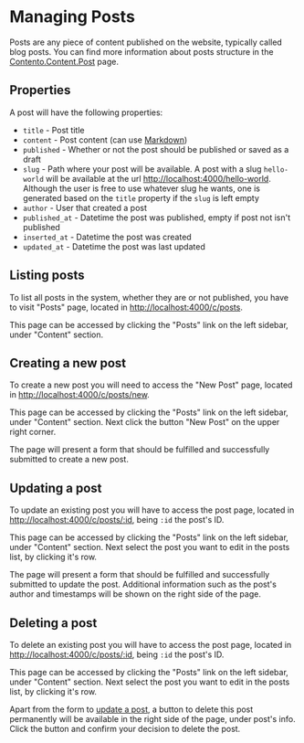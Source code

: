 # Managing Posts

Posts are any piece of content published on the website, typically called blog posts.
You can find more information about posts structure in the
[Contento.Content.Post](Contento.Content.Post.html) page.

## Properties

A post will have the following properties:

- `title` - Post title
- `content` - Post content (can use [Markdown](https://daringfireball.net/projects/markdown/))
- `published` - Whether or not the post should be published or saved as a draft
- `slug` - Path where your post will be available. A post with a
           slug `hello-world` will be available at the url
           [http://localhost:4000/hello-world](http://localhost:4000/hello-world). Although the user is free to
           use whatever slug he wants, one is generated based on the `title` property
           if the `slug` is left empty
- `author` - User that created a post
- `published_at` - Datetime the post was published, empty if post not isn't published
- `inserted_at` - Datetime the post was created
- `updated_at` - Datetime the post was last updated

## Listing posts

To list all posts in the system, whether they are or not published, you have
to visit "Posts" page, located in [http://localhost:4000/c/posts](http://localhost:4000/c/posts).

This page can be accessed by clicking the "Posts" link on the left sidebar,
under "Content" section.

## Creating a new post

To create a new post you will need to access the "New Post" page, located in
[http://localhost:4000/c/posts/new](http://localhost:4000/c/posts/new).

This page can be accessed by clicking the "Posts" link on the left
sidebar, under "Content" section. Next click the button "New Post" on the
upper right corner.

The page will present a form that should be fulfilled and successfully submitted
to create a new post.

## Updating a post

To update an existing post you will have to access the post page, located in
[http://localhost:4000/c/posts/:id](http://localhost:4000/c/posts/1),
being `:id` the post's ID.

This page can be accessed by clicking the "Posts" link on the left
sidebar, under "Content" section. Next select the post you want to edit
in the posts list, by clicking it's row.

The page will present a form that should be fulfilled and successfully submitted
to update the post. Additional information such as the post's author and timestamps
will be shown on the right side of the page.

## Deleting a post

To delete an existing post you will have to access the post page, located in
[http://localhost:4000/c/posts/:id](http://localhost:4000/c/posts/1),
being `:id` the post's ID.

This page can be accessed by clicking the "Posts" link on the left
sidebar, under "Content" section. Next select the post you want to edit
in the posts list, by clicking it's row.

Apart from the form to [update a post](#updating-a-post), a button to delete
this post permanently will be available in the right side of the page, under
post's info. Click the button and confirm your decision to delete the post.
